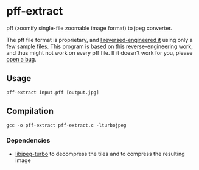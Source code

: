 # pff-extract
pff (zoomify single-file zoomable image format) to jpeg converter.

The pff file format is proprietary, and [I reversed-engineered it](https://github.com/lovasoa/pff-extract/wiki/PFF-file-format) using only a few sample files. This program is based on this reverse-engineering work, and thus might not work on every pff file. If it doesn't work for you, please [open a bug](https://github.com/lovasoa/pff-extract/issues/new).

## Usage
```
pff-extract input.pff [output.jpg]
```

## Compilation
```
gcc -o pff-extract pff-extract.c -lturbojpeg
```

### Dependencies
 * [libjpeg-turbo](http://www.libjpeg-turbo.org/) to decompress the tiles and to compress the resulting image
